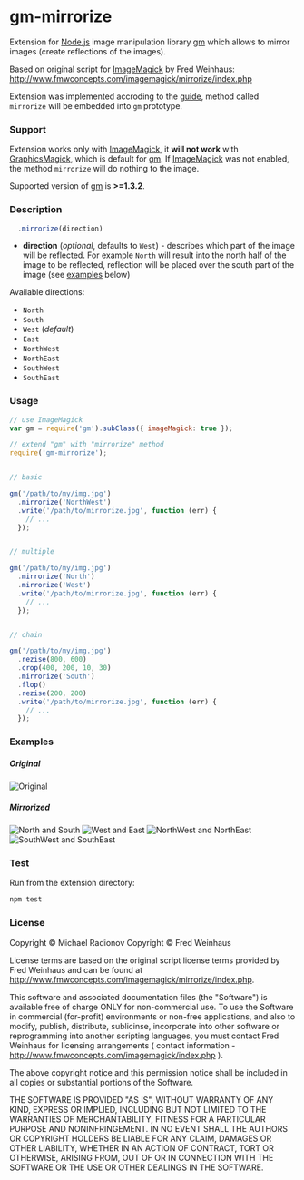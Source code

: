gm-mirrorize
===
Extension for [Node.js][ref_nodejs] image manipulation library [gm][ref_gm] which allows to mirror images (create reflections of the images).

Based on original script for [ImageMagick][ref_ImageMagick] by Fred Weinhaus:
http://www.fmwconcepts.com/imagemagick/mirrorize/index.php

Extension was implemented accroding to the [guide][ref_gm_ext], method called `mirrorize` will be embedded into `gm` prototype.

### Support

Extension works only with [ImageMagick][ref_ImageMagick], it **will not work** with [GraphicsMagick][ref_GraphicsMagick], which is default for [gm][ref_gm].
If [ImageMagick][ref_ImageMagick] was not enabled, the method `mirrorize` will do nothing to the image.

Supported version of [gm][ref_gm] is **>=1.3.2**.

### Description

```js
  .mirrorize(direction)
```

- **direction** (*optional*, defaults to `West`) - describes which part of the image will be reflected. For example `North` will result into the north half of the image to be reflected, reflection will be placed over the south part of the image (see [examples](#examples) below)

Available directions:

* `North`
* `South`
* `West` (_default_)
* `East`
* `NorthWest`
* `NorthEast`
* `SouthWest`
* `SouthEast`

### Usage

```js
// use ImageMagick
var gm = require('gm').subClass({ imageMagick: true });

// extend "gm" with "mirrorize" method
require('gm-mirrorize');


// basic

gm('/path/to/my/img.jpg')
  .mirrorize('NorthWest')
  .write('/path/to/mirrorize.jpg', function (err) {
    // ...
  });


// multiple

gm('/path/to/my/img.jpg')
  .mirrorize('North')
  .mirrorize('West')
  .write('/path/to/mirrorize.jpg', function (err) {
    // ...
  });


// chain

gm('/path/to/my/img.jpg')
  .rezise(800, 600)
  .crop(400, 200, 10, 30)
  .mirrorize('South')
  .flop()
  .rezise(200, 200)
  .write('/path/to/mirrorize.jpg', function (err) {
    // ...
  });


```

### Examples

##### Original
![Original](http://i.imgur.com/MOaNo4i.png "Original")

##### Mirrorized
![North and South](http://i.imgur.com/Qd1jBXJ.png "North and South")
![West and East](http://i.imgur.com/d5sTm19.png "West and East")
![NorthWest and NorthEast](http://i.imgur.com/1aIRGwW.png "NorthWest and NorthEast")
![SouthWest and SouthEast](http://i.imgur.com/CMexgRE.png "SouthWest and SouthEast")

### Test

Run from the extension directory:

``` bash
npm test
```

[ref_nodejs]: https://nodejs.org/
[ref_gm]: https://github.com/aheckmann/gm
[ref_gm_ext]: https://github.com/aheckmann/gm/wiki/Extending-gm
[ref_ImageMagick]: http://www.imagemagick.org/
[ref_GraphicsMagick]: http://www.graphicsmagick.org/

### License

Copyright © Michael Radionov
Copyright © Fred Weinhaus

License terms are based on the original script license terms provided by Fred Weinhaus and can be found at http://www.fmwconcepts.com/imagemagick/mirrorize/index.php.

This software and associated documentation files (the "Software") is available free of charge ONLY for non-commercial use.
To use the Software in commercial (for-profit) environments or non-free applications, and also to modify, publish, distribute, sublicinse, incorporate into other software or reprogramming into another scripting languages, you must contact Fred Weinhaus for licensing arrangements ( contact information - http://www.fmwconcepts.com/imagemagick/index.php ).

The above copyright notice and this permission notice shall be included in all copies or substantial portions of the Software.

THE SOFTWARE IS PROVIDED "AS IS", WITHOUT WARRANTY OF ANY KIND, EXPRESS OR IMPLIED, INCLUDING BUT NOT LIMITED TO THE WARRANTIES OF MERCHANTABILITY, FITNESS FOR A PARTICULAR PURPOSE AND NONINFRINGEMENT. IN NO EVENT SHALL THE AUTHORS OR COPYRIGHT HOLDERS BE LIABLE FOR ANY CLAIM, DAMAGES OR OTHER LIABILITY, WHETHER IN AN ACTION OF CONTRACT, TORT OR OTHERWISE, ARISING FROM, OUT OF OR IN CONNECTION WITH THE SOFTWARE OR THE USE OR OTHER DEALINGS IN THE SOFTWARE.
